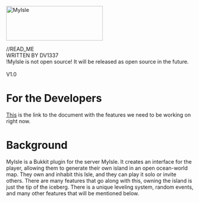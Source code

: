 <a href="http://cooltext.com"><img src="http://images.cooltext.com/2774578.png" width="260" height="93" alt="MyIsle
" /></a>

<html>
<body>
//READ_ME
<br>
WRITTEN BY DV1337
<br>
!MyIsle is not open source! It will be released as open source in the future.
<br>
<br>
V1.0
<br>
<h1> For the Developers </h1>
<a href>This</a> is the link to the document with the features we need to be working on right now.

<h1> Background </h1>
MyIsle is a Bukkit plugin for the server MyIsle. It creates an interface for the player, allowing them to generate their own island in an open ocean-world map. They own and inhabit this Isle, and they can play it solo or invite others. There are many features that go along with this, owning the island is just the tip of the iceberg. There is a unique leveling system, random events, and many other features that will be mentioned below.








